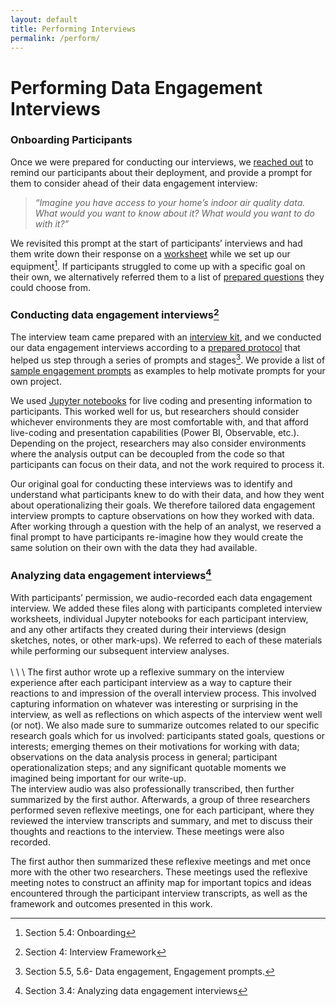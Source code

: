 ```yaml
---
layout: default
title: Performing Interviews
permalink: /perform/
---
```

# Performing Data Engagement Interviews

### Onboarding Participants

Once we were prepared for conducting our interviews, we [reached out] to remind our
participants about their deployment, and provide a prompt for them to consider ahead of their data engagement interview:
> _“Imagine you have access to your home’s indoor air quality data. What would you want
to know about it? What would you want to do with it?”_

We revisited this prompt at the start of participants’ interviews and had them write down their response on a [worksheet] while we set up our equipment[^4]. If participants struggled to come up with a specific goal on their own, we alternatively referred them to a list of [prepared questions] they could choose from.


### Conducting data engagement interviews[^5]

The interview team came prepared with an [interview kit], and we conducted our data
engagement interviews according to a [prepared protocol] that helped us step through a series of prompts and stages[^6]. We provide a list of [sample engagement prompts] as examples to help motivate prompts for your own project.

We used [Jupyter notebooks] for live coding and presenting information to participants. This worked well for us, but researchers should consider whichever environments they are most comfortable with, and that afford live-coding and presentation capabilities (Power BI, Observable, etc.). Depending on the project, researchers may also consider environments where the analysis output can be decoupled from the code so that participants can focus on their data, and not the work required to process it. 

Our original goal for conducting these interviews was to identify and understand what participants knew to do with their data, and how they went about operationalizing their goals. We therefore tailored data engagement interview prompts to capture observations on how they worked with data. After working through a question with the help of an analyst, we reserved a final prompt to have participants re-imagine how they would create the same solution on their own with the data they had available.

### Analyzing data engagement interviews[^7]
With participants’ permission, we audio-recorded each data engagement interview. We added these files along with participants completed interview worksheets, individual Jupyter notebooks for each participant interview, and any other artifacts they created during their interviews (design sketches, notes, or other mark-ups). We referred to each of these materials while performing our subsequent interview analyses.
<br>
<br>
\\
\\
\\
The first author wrote up a reflexive summary on the interview experience after each participant interview as a way to capture their reactions to and impression of the overall interview process. This involved capturing information on whatever was interesting or surprising in the interview, as well as reflections on which aspects of the interview went well (or not). We also made sure to summarize outcomes related to our specific research goals which for us involved: participants stated goals, questions or interests; emerging themes on their motivations for working with data; observations on the data analysis process in general; participant operationalization steps; and any significant quotable moments we imagined being important for our write-up.
<br>
The interview audio was also professionally transcribed, then further summarized by the first author. Afterwards, a group of three researchers performed seven reflexive meetings, one for each participant, where they reviewed the interview transcripts and summary, and met to discuss their thoughts and reactions to the interview. These meetings were also recorded. 
<p></p>
The first author then summarized these reflexive meetings and met once more with the other two researchers. These meetings used the reflexive meeting notes to construct an affinity map for important topics and ideas encountered through the participant interview transcripts, as well as the framework and outcomes presented in this work.


[^4]: Section 5.4: Onboarding
[^5]: Section 4: Interview Framework
[^6]: Section 5.5, 5.6- Data engagement, Engagement prompts.
[^7]: Section 3.4: Analyzing data engagement interviews

[reached out]: ../assets/documents/onboarding.pdf
[worksheet]: ../assets/documents/worksheet.pdf
[prepared questions]: ../assets/documents/prepared_questions.pdf
[interview kit]: materials.md
[prepared protocol]: ../assets/documents/protocol.pdf
[sample engagement prompts]:  ../assets/documents/prompts.pdf
[Jupyter notebooks]: code.md




